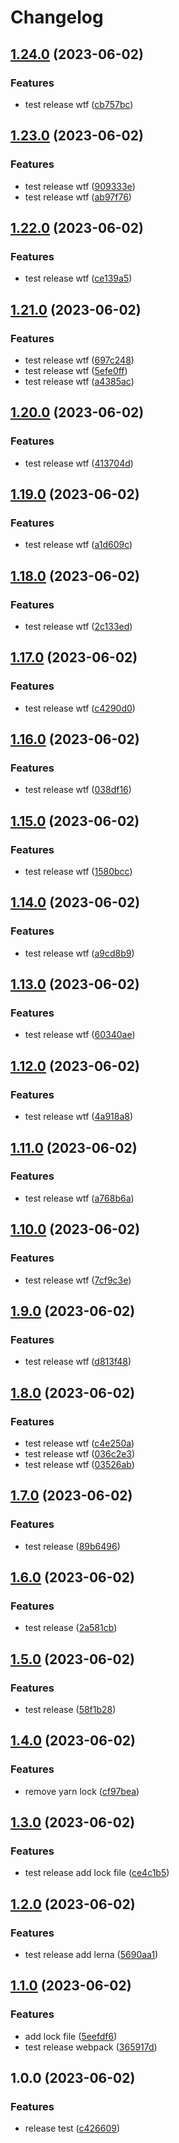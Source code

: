 # Changelog

## [1.24.0](https://github.com/wholesome-ghoul/allaround-configs/compare/configs-v1.23.0...configs-v1.24.0) (2023-06-02)


### Features

* test release wtf ([cb757bc](https://github.com/wholesome-ghoul/allaround-configs/commit/cb757bc85f3241bc49461fe537b2c08b63c16833))

## [1.23.0](https://github.com/wholesome-ghoul/allaround-configs/compare/configs-v1.22.0...configs-v1.23.0) (2023-06-02)


### Features

* test release wtf ([909333e](https://github.com/wholesome-ghoul/allaround-configs/commit/909333e1ddb82707ca8e5ac8049560a4b88302f2))
* test release wtf ([ab97f76](https://github.com/wholesome-ghoul/allaround-configs/commit/ab97f76597bc8afa64b815275a8817de2b29bd29))

## [1.22.0](https://github.com/wholesome-ghoul/allaround-configs/compare/configs-v1.21.0...configs-v1.22.0) (2023-06-02)


### Features

* test release wtf ([ce139a5](https://github.com/wholesome-ghoul/allaround-configs/commit/ce139a5758ead2d5ce2cec16af9266d0ffe7a653))

## [1.21.0](https://github.com/wholesome-ghoul/allaround-configs/compare/configs-v1.20.0...configs-v1.21.0) (2023-06-02)


### Features

* test release wtf ([697c248](https://github.com/wholesome-ghoul/allaround-configs/commit/697c248e7b21b05698c844b88e77f48f3e24c3b3))
* test release wtf ([5efe0ff](https://github.com/wholesome-ghoul/allaround-configs/commit/5efe0ffb597577e73fc60e479503686e4767612d))
* test release wtf ([a4385ac](https://github.com/wholesome-ghoul/allaround-configs/commit/a4385ac8334b40aedfca0fa55b48b33e6f760d32))

## [1.20.0](https://github.com/wholesome-ghoul/allaround-configs/compare/configs-v1.19.0...configs-v1.20.0) (2023-06-02)


### Features

* test release wtf ([413704d](https://github.com/wholesome-ghoul/allaround-configs/commit/413704d61f8e93d8ed0b7c0f3a82a30444b78df6))

## [1.19.0](https://github.com/wholesome-ghoul/allaround-configs/compare/configs-v1.18.0...configs-v1.19.0) (2023-06-02)


### Features

* test release wtf ([a1d609c](https://github.com/wholesome-ghoul/allaround-configs/commit/a1d609c877efd837e6851201ca794c8efbf37170))

## [1.18.0](https://github.com/wholesome-ghoul/allaround-configs/compare/configs-v1.17.0...configs-v1.18.0) (2023-06-02)


### Features

* test release wtf ([2c133ed](https://github.com/wholesome-ghoul/allaround-configs/commit/2c133ed5c3b642423db71b79ea496d1cad42e6a6))

## [1.17.0](https://github.com/wholesome-ghoul/allaround-configs/compare/configs-v1.16.0...configs-v1.17.0) (2023-06-02)


### Features

* test release wtf ([c4290d0](https://github.com/wholesome-ghoul/allaround-configs/commit/c4290d0b1b3ab3acb0da0111e2f1c738ec5864a7))

## [1.16.0](https://github.com/wholesome-ghoul/allaround-configs/compare/configs-v1.15.0...configs-v1.16.0) (2023-06-02)


### Features

* test release wtf ([038df16](https://github.com/wholesome-ghoul/allaround-configs/commit/038df1699a9c941d32111de6f6fba3441110c900))

## [1.15.0](https://github.com/wholesome-ghoul/allaround-configs/compare/configs-v1.14.0...configs-v1.15.0) (2023-06-02)


### Features

* test release wtf ([1580bcc](https://github.com/wholesome-ghoul/allaround-configs/commit/1580bccada247e5d03884dd63c54c3576bb63422))

## [1.14.0](https://github.com/wholesome-ghoul/allaround-configs/compare/configs-v1.13.0...configs-v1.14.0) (2023-06-02)


### Features

* test release wtf ([a9cd8b9](https://github.com/wholesome-ghoul/allaround-configs/commit/a9cd8b912d3554870af652b0977885e88d093167))

## [1.13.0](https://github.com/wholesome-ghoul/allaround-configs/compare/configs-v1.12.0...configs-v1.13.0) (2023-06-02)


### Features

* test release wtf ([60340ae](https://github.com/wholesome-ghoul/allaround-configs/commit/60340ae5bc3006c49003fa267fe738ed7dde72fa))

## [1.12.0](https://github.com/wholesome-ghoul/allaround-configs/compare/configs-v1.11.0...configs-v1.12.0) (2023-06-02)


### Features

* test release wtf ([4a918a8](https://github.com/wholesome-ghoul/allaround-configs/commit/4a918a868871feb34a019b1fc25a4ed1752d8cc2))

## [1.11.0](https://github.com/wholesome-ghoul/allaround-configs/compare/configs-v1.10.0...configs-v1.11.0) (2023-06-02)


### Features

* test release wtf ([a768b6a](https://github.com/wholesome-ghoul/allaround-configs/commit/a768b6a254ce18c5932ade8341c7632811e65a38))

## [1.10.0](https://github.com/wholesome-ghoul/allaround-configs/compare/configs-v1.9.0...configs-v1.10.0) (2023-06-02)


### Features

* test release wtf ([7cf9c3e](https://github.com/wholesome-ghoul/allaround-configs/commit/7cf9c3e17fc50ef30dec431831bf81c37b211978))

## [1.9.0](https://github.com/wholesome-ghoul/allaround-configs/compare/configs-v1.8.0...configs-v1.9.0) (2023-06-02)


### Features

* test release wtf ([d813f48](https://github.com/wholesome-ghoul/allaround-configs/commit/d813f488084835ab0566fdda841ba231adf4c808))

## [1.8.0](https://github.com/wholesome-ghoul/allaround-configs/compare/configs-v1.7.0...configs-v1.8.0) (2023-06-02)


### Features

* test release wtf ([c4e250a](https://github.com/wholesome-ghoul/allaround-configs/commit/c4e250a5302b03e1894cad87a891e2a8ad17f28b))
* test release wtf ([036c2e3](https://github.com/wholesome-ghoul/allaround-configs/commit/036c2e377a55aca3fd71cf8b08a77910677051f8))
* test release wtf ([03526ab](https://github.com/wholesome-ghoul/allaround-configs/commit/03526ab5b889deabc70cf8ddc1e67c0e6c6098ce))

## [1.7.0](https://github.com/wholesome-ghoul/allaround-configs/compare/configs-v1.6.0...configs-v1.7.0) (2023-06-02)


### Features

* test release ([89b6496](https://github.com/wholesome-ghoul/allaround-configs/commit/89b64965ebb410703647ba46797644579c0e367b))

## [1.6.0](https://github.com/wholesome-ghoul/allaround-configs/compare/configs-v1.5.0...configs-v1.6.0) (2023-06-02)


### Features

* test release ([2a581cb](https://github.com/wholesome-ghoul/allaround-configs/commit/2a581cbb3748978f32324db91aa17d8f5722fc21))

## [1.5.0](https://github.com/wholesome-ghoul/allaround-configs/compare/configs-v1.4.0...configs-v1.5.0) (2023-06-02)


### Features

* test release ([58f1b28](https://github.com/wholesome-ghoul/allaround-configs/commit/58f1b282450989b88d69b2ebe7ade01cd696f5a0))

## [1.4.0](https://github.com/wholesome-ghoul/allaround-configs/compare/configs-v1.3.0...configs-v1.4.0) (2023-06-02)


### Features

* remove yarn lock ([cf97bea](https://github.com/wholesome-ghoul/allaround-configs/commit/cf97bea97d414712bcbd9edb2d0186f57393dbf0))

## [1.3.0](https://github.com/wholesome-ghoul/allaround-configs/compare/configs-v1.2.0...configs-v1.3.0) (2023-06-02)


### Features

* test release add lock file ([ce4c1b5](https://github.com/wholesome-ghoul/allaround-configs/commit/ce4c1b5c45fbb251e86554bf3286ac440a0f45b2))

## [1.2.0](https://github.com/wholesome-ghoul/allaround-configs/compare/configs-v1.1.0...configs-v1.2.0) (2023-06-02)


### Features

* test release add lerna ([5690aa1](https://github.com/wholesome-ghoul/allaround-configs/commit/5690aa1a1123811e1856ed4b9a4623a33c0db239))

## [1.1.0](https://github.com/wholesome-ghoul/allaround-configs/compare/configs-v1.0.0...configs-v1.1.0) (2023-06-02)


### Features

* add lock file ([5eefdf6](https://github.com/wholesome-ghoul/allaround-configs/commit/5eefdf6de37c0cf3943b2a03000893b879c78e17))
* test release webpack ([365917d](https://github.com/wholesome-ghoul/allaround-configs/commit/365917d5e057afdcd968fd630a941b4d121b0d05))

## 1.0.0 (2023-06-02)


### Features

* release test ([c426609](https://github.com/wholesome-ghoul/allaround-configs/commit/c426609ee8f48ad6499ce76173a16d4101ce9a5c))
